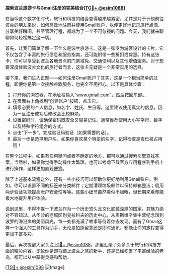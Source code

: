 **探索波兰旅游卡与Gmail注册的完美结合[[TG💪+ @esim1088](https://t.me/s/esim1088)]**

在当今这个数字化时代，旅行和科技的结合变得越来越紧密。尤其是对于计划前往波兰的朋友来说，如何高效地注册并使用Gmail账户，以便更好地记录旅行点滴、分享美好瞬间，甚至管理行程，都成为了一个不可忽视的问题。今天，我们就来聊聊如何轻松搞定这一切。

首先，让我们简单了解一下什么是波兰旅游卡。这是一张专为游客设计的卡片，它不仅包含了丰富的旅行信息和服务指南，还可能附带一些折扣或优惠。持有这张卡，你可以享受到波兰各地景点的门票减免、交通便利以及其他增值服务。对于想要深度体验波兰文化的旅行者而言，这张卡无疑是一个非常实用的选择。

接下来，我们进入正题——如何注册Gmail账户？其实，这是一个相当简单的过程，即便你是第一次接触谷歌服务，也完全不用担心。以下是具体步骤：

1. 打开你的浏览器，在地址栏输入“www.gmail.com”，然后按回车键。
2. 在页面右上角找到“创建账户”按钮，点击它。
3. 填写必要的个人信息，如名字、姓氏、生日等。这里建议使用真实的信息，因为一旦注册成功后修改会比较麻烦。
4. 设置密码时，请确保密码既安全又容易记住。通常推荐使用大小写字母、数字以及特殊字符组合的方式。
5. 点击“下一步”，完成验证码验证（如果需要的话）。
6. 最后一步是选择用户名。如果你喜欢某个特定的名字，记得检查是否已被占用哦！

在整个过程中，如果有任何疑问或者不确定的地方，都可以通过搜索引擎查找答案。当然啦，如果你觉得手动操作太繁琐，也可以考虑下载官方应用程序到手机上进行操作，这样更加直观便捷。

除了上述基本流程之外，还有一些小技巧可以帮助你更好地利用Gmail账户。例如，你可以设置不同的标签来分类邮件；定期清理垃圾邮件以保持邮箱整洁；启用两步验证功能提高账户安全性等等。这些小细节虽然看似不起眼，但长期来看却能极大地提升用户体验。

说到这里，不得不提一下波兰作为一个历史悠久且文化底蕴深厚的国家，其魅力绝对不容错过。从华沙的老城区到克拉科夫的历史中心，从奥斯维辛集中营纪念馆到波罗的海沿岸的美丽风光，每一处都充满了故事等待着你去发现。而有了Gmail这样一个强大的工具作为助手，无论是拍照留念还是即时通讯，都能让你的旅程变得更加丰富多彩。

最后，再次提醒大家关注[TG💪+ @esim1088](https://t.me/s/esim1088)，那里汇聚了众多关于旅行和科技方面的精彩内容。无论你是即将踏上波兰之旅的新手，还是已经积累了丰富经验的老鸟，都可以从中获得灵感和帮助。

[[TG💪+ @esim1088](https://t.me/s/esim1088) ![Image](https://i.postimg.cc/4NQfJmqS/Snipaste-2025-05-13-00-14-12.png)]